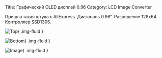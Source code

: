 Title: Графический OLED дисплей 0.96
Category: LCD Image Converter

Пришла такая штука с AliExpress.
Диагональ 0.96". Разрешение 128x64. Контроллер SSD1306.


![Top]({static}/images/posts/2016/09/29/small-096-oled-display-1.png){ .img-fluid }

![Bottom]({static}/images/posts/2016/09/29/small-096-oled-display-2.png){ .img-fluid }

![Image]({static}/images/posts/2016/09/29/small-096-oled-display-3.png){ .img-fluid }
